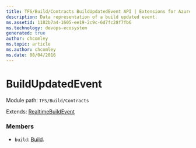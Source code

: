 ```yaml
---
title: TFS/Build/Contracts BuildUpdatedEvent API | Extensions for Azure DevOps Services
description: Data representation of a build updated event.
ms.assetid: 1182b7a4-1605-ee19-2c9c-6d7fc28f7fb6
ms.technology: devops-ecosystem
generated: true
author: chcomley
ms.topic: article
ms.author: chcomley
ms.date: 08/04/2016
---
```


# BuildUpdatedEvent

Module path: `TFS/Build/Contracts`

Extends: [RealtimeBuildEvent](./RealtimeBuildEvent.md)

### Members

- `build`: [Build](./Build.md).
